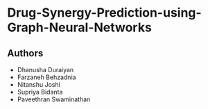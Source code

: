# Drug-Synergy-Prediction-using-Graph-Neural-Networks

## Authors

- Dhanusha Duraiyan 
- Farzaneh Behzadnia
- Nitanshu Joshi
- Supriya Bidanta 
- Paveethran Swaminathan
